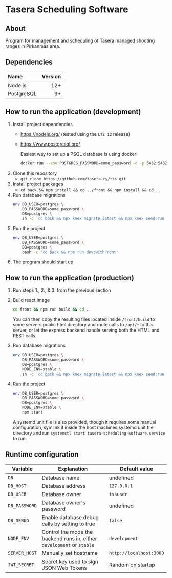 # Tasera Scheduling Software

## About

Program for management and scheduling of Tasera managed shooting ranges in Pirkanmaa area.

## Dependencies

| Name       | Version |
|:-----------|--------:|
| Node.js    | 12+     |
| PostgreSQL | 9+      |

## How to run the application (development)

1. Install project dependencies
   - https://nodejs.org/ (tested using the `LTS 12` release)
   - https://www.postgresql.org/

     Easiest way to set up a PSQL database is using docker:
     ```sh
     docker run --env POSTGRES_PASSWORD=some_password -d -p 5432:5432 postgres:12
     ```
2. Clone this repository
   - `git clone https://github.com/tasera-ry/tss.git`
3. Install project packages
   - `cd back && npm install && cd ../front && npm install && cd ..`
4. Run database migrations
   ```sh
   env DB_USER=postgres \
       DB_PASSWORD=some_password \
       DB=postgres \
       sh -c 'cd back && npx knex migrate:latest && npx knex seed:run && cd ..'
   ```
5. Run the project
   ```sh
   env DB_USER=postgres \
       DB_PASSWORD=some_password \
       DB=postgres \
       bash -c 'cd back && npm run dev:withFront'
   ```
6. The program should start up

## How to run the application (production)
1. Run steps 1., 2., & 3. from the previous section
2. Build react image
   ```sh
   cd front && npm run build && cd ..
   ```

   You can then copy the resulting files located inside `/front/build` to some
   servers public html directory and route calls to `/api/*` to this server, or
   let the express backend handle serving both the HTML and REST calls.

3. Run database migrations
   ```sh
   env DB_USER=postgres \
       DB_PASSWORD=some_password \
       DB=postgres \
       NODE_ENV=stable \
       sh -c 'cd back && npx knex migrate:latest && npx knex seed:run && cd ..'
   ```
4. Run the project
   ```sh
   env DB_USER=postgres \
       DB_PASSWORD=some_password \
       DB=postgres \
       NODE_ENV=stable \
       npm start
   ```

   A systemd unit file is also provided, though it requires some manual
   configuration, symlink it inside the host machines systemd unit file
   directory and run `systemctl start tasera-scheduling-software.service` to
   run.

## Runtime configuration

| Variable      | Explanation                                                            | Default value           |
|---------------|------------------------------------------------------------------------|-------------------------|
| `DB`          | Database name                                                          | undefined               |
| `DB_HOST`     | Database address                                                       | `127.0.0.1`             |
| `DB_USER`     | Database owner                                                         | `tssuser`               |
| `DB_PASSWORD` | Database owner's password                                              | undefined               |
| `DB_DEBUG`    | Enable database debug calls by setting to true                         | `false`                 |
| `NODE_ENV`    | Control the mode the backend runs in, either `development` or `stable` | `development`           |
| `SERVER_HOST` | Manually set hostname                                                  | `http://localhost:3000` |
| `JWT_SECRET`  | Secret key used to sign JSON Web Tokens                                | Random on startup       |
